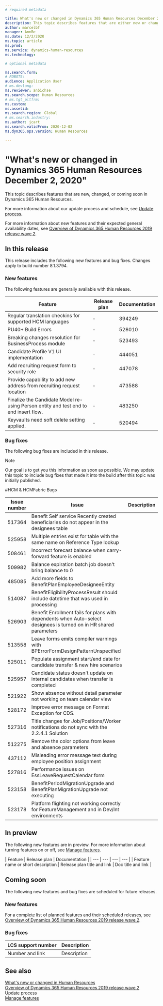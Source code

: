```yaml
---
# required metadata

title: What's new or changed in Dynamics 365 Human Resources December 2, 2020
description: This topic describes features that are either new or changed in Microsoft Dynamics 365 Human Resources.
author: marcelbf
manager: AnnBe
ms.date: 12/2/2020
ms.topic: article
ms.prod:
ms.service: dynamics-human-resources
ms.technology:

# optional metadata

ms.search.form:
# ROBOTS:
audience: Application User
# ms.devlang:
ms.reviewer: anbichse
ms.search.scope: Human Resources
# ms.tgt_pltfrm:
ms.custom:
ms.assetid:
ms.search.region: Global
# ms.search.industry:
ms.author: jcart
ms.search.validFrom: 2020-12-02
ms.dyn365.ops.version: Human Resources

---
```

# "What's new or changed in Dynamics 365 Human Resources December 2, 2020"

This topic describes features that are new, changed, or coming soon in Dynamics 365 Human Resources.

For more information about our update process and schedule, see [Update process](hr-admin-setup-update-process.md).

For more information about new features and their expected general availability dates, see [Overview of Dynamics 365 Human Resources 2019 release wave 2](https://docs.microsoft.com/dynamics365-release-plan/2019wave2/dynamics365-human-resources/).

## In this release

This release includes the following new features and bug fixes. Changes apply to build number 8.1.3794.

### New features

The following features are generally available with this release.

| Feature | Release plan | Documentation |
| --- | --- | --- |
| Regular translation checkins for supported HCM languages | - | 394249 |
| PU40+ Build Errors | - | 528010 |
| Breaking changes resolution for BusinessProcess module | - | 523493 |
| Candidate Profile V1 UI implementation | - | 444051 |
| Add recruiting request form to security role | - | 447078 |
| Provide capability to add new address from recruiting request location | - | 473588 | 
| Finalize the Candidate Model re-using Person entity and test end to end insert flow. | - | 483250 | 
| Keyvaults need soft delete setting applied. | - | 520494 | 

### Bug fixes

The following bug fixes are included in this release.

> [!NOTE]
> Our goal is to get you this information as soon as possible. We may update this topic to include bug fixes that made it into the build after this topic was initially published.

#HCM & HCMFabric Bugs

| Issue number | Issue | Description |
| --- | --- | --- |
| 517364 | Benefit Self service Recently created beneficiaries do not appear in the designees table | |
| 525958 | Multiple entries exist for table with the same name on Reference Type lookup | |
| 508461 | Incorrect forecast balance when carry-forward feature is enabled | |
| 509982 | Balance expiration batch job doesn't bring balance to 0 | |
| 485085 | Add more fields to BenefitPlanEmployeeDesigneeEntity | |
| 514087 | BenefitEligibilityProcessResult should include datetime that was used in processing | |
| 526903 | Benefit Enrollment fails for plans with dependents when Auto-select designees is turned on in HR shared parameters | |
| 513558 | Leave forms emits compiler warnings with BPErrorFormDesignPatternUnspecified | |
| 525011 | Populate assignment start/end date for candidate transfer & new hire scenarios | |
| 525957 | Candidate status doesn't update on internal candidates when transfer is completed | |
| 521922 | Show absence without detail parameter not working on team calendar view | |
| 528172 | Improve error message on Format Exception for CDS. | |
| 527316 | Title changes for Job/Positions/Worker notifications do not sync with the 2.2.4.1 Solution | |
| 512275 | Remove the color options from leave and absence parameters | |
| 437112 | Misleading error message text during employee position assignment | |
| 527816 | Performance issues on EssLeaveRequestCalendar form | |
| 523158 | BenefitPeriodMigrationUpgrade and BenefitPlanMigrationUpgrade not executing | |
| 523178 | Platform flighting not working correctly for FeatureManagement and in Dev/Int environments | |

## In preview

The following new features are in preview. For more information about turning features on or off, see [Manage features](hr-admin-manage-features.md).

| Feature | Release plan | Documentation |
| --- | --- | --- | --- |
| Feature name or short description | Release plan title and link | Doc title and link |

## Coming soon

The following new features and bug fixes are scheduled for future releases.

### New features

For a complete list of planned features and their scheduled releases, see [Overview of Dynamics 365 Human Resources 2019 release wave 2](https://docs.microsoft.com/dynamics365-release-plan/2019wave2/dynamics365-human-resources/).

### Bug fixes

| LCS support number | Description |
| --- | --- |
| Number and link | Description |

## See also

[What's new or changed in Human Resources](hr-admin-whats-new.md)</br>
[Overview of Dynamics 365 Human Resources 2019 release wave 2](https://docs.microsoft.com/dynamics365-release-plan/2019wave2/dynamics365-human-resources/)</br>
[Update process](hr-admin-setup-update-process.md)</br>
[Manage features](hr-admin-manage-features.md)
